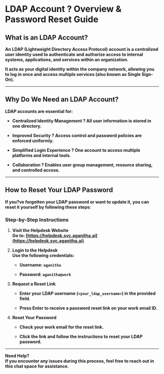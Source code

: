# **LDAP Account ? Overview & Password Reset Guide**

## **What is an LDAP Account?**

**An LDAP (Lightweight Directory Access Protocol) account is a centralized user identity used to authenticate and authorize access to internal systems, applications, and services within an organization.**

**It acts as your digital identity within the company network, allowing you to log in once and access multiple services (also known as Single Sign-On).**

---

## **Why Do We Need an LDAP Account?**

**LDAP accounts are essential for:**

* **Centralized Identity Management ? All user information is stored in one directory.**

* **Improved Security ? Access control and password policies are enforced uniformly.**

* **Simplified Login Experience ? One account to access multiple platforms and internal tools.**

* **Collaboration ? Enables user group management, resource sharing, and controlled access.**

---

## 

## 

## 

## **How to Reset Your LDAP Password**

**If you?ve forgotten your LDAP password or want to update it, you can reset it yourself by following these steps:**

### **Step-by-Step Instructions**

1. **Visit the Helpdesk Website**  
    **Go to: [https://helpdesk.svc.aganitha.ai](https://helpdesk.svc.aganitha.ai)**

2. **Login to the Helpdesk**  
    **Use the following credentials:**

   * **Username: `aganitha`**

   * **Password: `aganitha@work`**

3. **Request a Reset Link**

   * **Enter your LDAP username (`<your_ldap_username>`) in the provided field.**

   * **Press Enter to receive a password reset link on your work email ID.**

4. **Reset Your Password**

   * **Check your work email for the reset link.**

   * **Click the link and follow the instructions to reset your LDAP password.**

---

**Need Help?**  
 **If you encounter any issues during this process, feel free to reach out in this chat space for assistance.**

